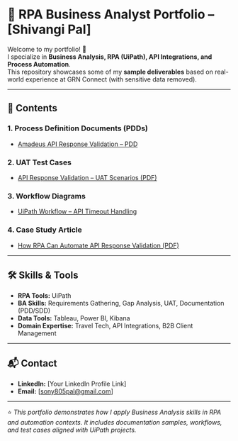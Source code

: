 # 📂 RPA Business Analyst Portfolio – [Shivangi Pal]

Welcome to my portfolio! 👋  
I specialize in **Business Analysis, RPA (UiPath), API Integrations, and Process Automation**.  
This repository showcases some of my **sample deliverables** based on real-world experience at GRN Connect (with sensitive data removed).  

---

## 📑 Contents

### 1. Process Definition Documents (PDDs)
- [Amadeus API Response Validation – PDD](PDD/PDD_Amadeus_API_Response_Validation.pdf)

### 2. UAT Test Cases
- [API Response Validation – UAT Scenarios (PDF)](APIUAT/UAT_API_INTEGRATION_11.pdf)

### 3. Workflow Diagrams
- [UiPath Workflow – API Timeout Handling](Workflow/UiPath_API_Timeout_Workflow.png)

### 4. Case Study Article
- [How RPA Can Automate API Response Validation (PDF)](CaseStudy/Medium_Article_RPA_API_Validation.pdf)

---

## 🛠 Skills & Tools
- **RPA Tools:** UiPath  
- **BA Skills:** Requirements Gathering, Gap Analysis, UAT, Documentation (PDD/SDD)  
- **Data Tools:** Tableau, Power BI, Kibana  
- **Domain Expertise:** Travel Tech, API Integrations, B2B Client Management  

---

## 📬 Contact
- **LinkedIn:** [Your LinkedIn Profile Link]  
- **Email:** [sony805pal@gmail.com]  

---

⭐ *This portfolio demonstrates how I apply Business Analysis skills in RPA and automation contexts. It includes documentation samples, workflows, and test cases aligned with UiPath projects.*
